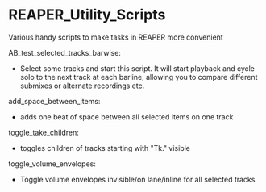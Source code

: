 # REAPER_Utility_Scripts
Various handy scripts to make tasks in REAPER more convenient

AB_test_selected_tracks_barwise:
- Select some tracks and start this script. It will start playback and cycle solo to the next track at each barline, allowing you to compare different submixes or alternate recordings etc.

add_space_between_items:
- adds one beat of space between all selected items on one track

toggle_take_children:
- toggles children of tracks starting with "Tk." visible

toggle_volume_envelopes:
- Toggle volume envelopes invisible/on lane/inline for all selected tracks
